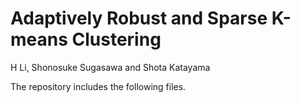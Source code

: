 # Adaptively Robust and Sparse K-means Clustering
H Li, Shonosuke Sugasawa and Shota Katayama

The repository includes the following files.
